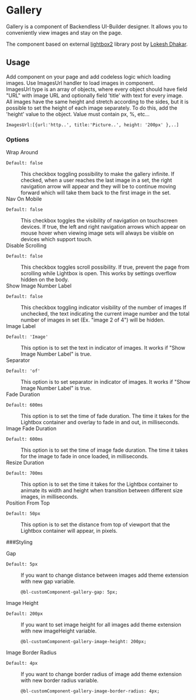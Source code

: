# Gallery

Gallery is a component of Backendless UI-Builder designer. It allows you to conveniently view images and stay on the page. 

The component based on external [lightbox2](https://lokeshdhakar.com/projects/lightbox2/) library post by [Lokesh Dhakar](https://github.com/lokesh).

## Usage

 Add component on your page and add codeless logic which loading images.
 Use ImagesUrl handler to load images in component.    
 ImagesUrl type is an array of objects, where every object should have field "URL" with image URL and optionally field 'title' with text for every image.
 All images have the same height and stretch according to the sides, but it is possible to set the height of each image separately. To do this, add the 'height' value to the object.
 Value must contain px, %, etc...   

    ImagesUrl:[{url:'http..', title:'Picture..', height: '200px' },..]

### Options

<dl>
<dt>Wrap Around</dt>

    Default: false
<dd>This checkbox toggling possibility to make the gallery infinite.
If checked, when a user reaches the last image in a set, the right navigation arrow will appear and they will be to continue moving forward which will take them back to the first image in the set.</dd>
<dt>Nav On Mobile</dt>

    Default: false
<dd>This checkbox toggles the visibility of navigation on touchscreen devices.
If true, the left and right navigation arrows which appear on mouse hover when viewing image sets will always be visible on devices which support touch.</dd>
<dt>Disable Scrolling</dt>

    Default: false
<dd>This checkbox toggles scroll possibility.
If true, prevent the page from scrolling while Lightbox is open. This works by settings overflow hidden on the body.</dd>
<dt>Show Image Number Label</dt>

    Default: false
<dd>This checkbox toggling indicator visibility of the number of images
If unchecked, the text indicating the current image number and the total number of images in set (Ex. "image 2 of 4") will be hidden.</dd>
<dt>Image Label</dt>

    Default: 'Image'
<dd>This option is to set the text in indicator of images.
It works if "Show Image Number Label" is true.</dd>
<dt>Separator</dt>

    Default: 'of'
<dd>This option is to set separator in indicator of images.
It works if "Show Image Number Label" is true.</dd>
<dt>Fade Duration</dt>
    
    Default: 600ms
<dd>This option is to set the time of fade duration.
The time it takes for the Lightbox container and overlay to fade in and out, in milliseconds.</dd>
<dt>Image Fade Duration</dt>

    Default: 600ms
<dd>This option is to set the time of image fade duration.
The time it takes for the image to fade in once loaded, in milliseconds.</dd>
<dt>Resize Duration</dt>

    Default: 700ms
<dd>This option is to set the time it takes for the Lightbox container to animate its width and height when transition between different size images, in milliseconds.</dd>
<dt>Position From Top</dt>

    Default: 50px
<dd>This option is to set the distance from top of viewport that the Lightbox container will appear, in pixels.</dd>
</dl>

###Styling

<dl>
<dt>Gap</dt>

    Default: 5px
<dd>If you want to change distance between images add theme extension with new gap variable.

    @bl-customComponent-gallery-gap: 5px;
</dd>
<dt>Image Height</dt>

    Default: 200px
<dd>If you want to set image height for all images add theme extension with new imageHeight variable.

    @bl-customComponent-gallery-image-height: 200px;
</dd>
<dt>Image Border Radius</dt>

    Default: 4px
<dd>If you want to change border radius of image add theme extension with new border radius variable.

    @bl-customComponent-gallery-image-border-radius: 4px;
</dd>
</dl>
